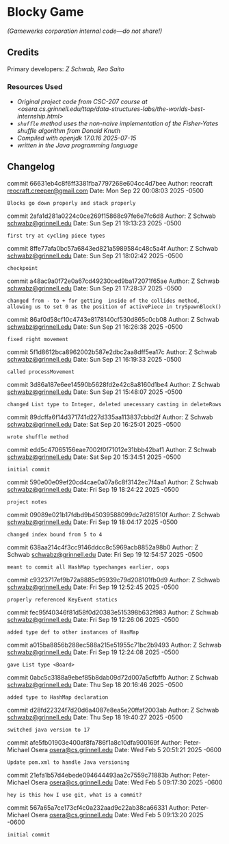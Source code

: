 # Blocky Game

_(Gamewerks corporation internal code—do not share!)_

## Credits

Primary developers: _Z Schwab, Reo Saito_

### Resources Used

+ _Original project code from CSC-207 course at <osera.cs.grinnell.edu/ttap/data-structures-labs/the-worlds-best-internship.html>_
+ _`shuffle` method uses the non-naive implementation of the Fisher-Yates shuffle algorithm from Donald Knuth_
+ _Compiled with openjdk 17.0.16 2025-07-15_
+ _written in the Java programming language_

## Changelog

commit 66631eb4c8f6ff3381fba7797268e604cc4d7bee
Author: reocraft <reocraft.creeper@gmail.com>
Date:   Mon Sep 22 00:08:03 2025 -0500

    Blocks go down properly and stack properly

commit 2afa1d281a0224c0ce269f15868c97fe6e7fc6d8
Author: Z Schwab <schwabz@grinnell.edu>
Date:   Sun Sep 21 19:13:23 2025 -0500

    first try at cycling piece types

commit 8ffe77afa0bc57a6843ed821a5989584c48c5a4f
Author: Z Schwab <schwabz@grinnell.edu>
Date:   Sun Sep 21 18:02:42 2025 -0500

    checkpoint

commit a48ac9a0f72e0a67cd49230ced9ba172071f65ae
Author: Z Schwab <schwabz@grinnell.edu>
Date:   Sun Sep 21 17:28:37 2025 -0500

    changed from - to + for getting  inside of the collides method, allowing us to set 0 as the position of activePiece in trySpawnBlock()

commit 86af0d58cf10c4743e8178140cf530d865c0cb08
Author: Z Schwab <schwabz@grinnell.edu>
Date:   Sun Sep 21 16:26:38 2025 -0500

    fixed right movement

commit 5f1d8612bca8962002b587e2dbc2aa8dff5ea17c
Author: Z Schwab <schwabz@grinnell.edu>
Date:   Sun Sep 21 16:19:33 2025 -0500

    called processMovement

commit 3d86a187e6ee14590b5628fd2e42c8a8160d1be4
Author: Z Schwab <schwabz@grinnell.edu>
Date:   Sun Sep 21 15:48:07 2025 -0500

    changed List type to Integer, deleted unecessary casting in deleteRows

commit 89dcffa6f14d371741d227d335aa113837cbbd2f
Author: Z Schwab <schwabz@grinnell.edu>
Date:   Sat Sep 20 16:25:01 2025 -0500

    wrote shuffle method

commit edd5c47065156eae7002f0f71012e31bbb42baf1
Author: Z Schwab <schwabz@grinnell.edu>
Date:   Sat Sep 20 15:34:51 2025 -0500

    initial commit

commit 590e00e09ef20cd4cae0a07a6c8f3142ec7f4aa1
Author: Z Schwab <schwabz@grinnell.edu>
Date:   Fri Sep 19 18:24:22 2025 -0500

    project notes

commit 09089e021b17fdbd9b45039588099dc7d281510f
Author: Z Schwab <schwabz@grinnell.edu>
Date:   Fri Sep 19 18:04:17 2025 -0500

    changed index bound from 5 to 4

commit 638aa214c4f3cc9146ddcc8c5969acb8852a98b0
Author: Z Schwab <schwabz@grinnell.edu>
Date:   Fri Sep 19 12:54:57 2025 -0500

    meant to commit all HashMap typechanges earlier, oops

commit c9323717ef9b72a8885c95939c79d208101fb0d9
Author: Z Schwab <schwabz@grinnell.edu>
Date:   Fri Sep 19 12:52:45 2025 -0500

    properly referenced KeyEvent statics

commit fec95f40346f81d58f0d20383e515398b632f983
Author: Z Schwab <schwabz@grinnell.edu>
Date:   Fri Sep 19 12:26:06 2025 -0500

    added type def to other instances of HasMap

commit a015ba8856b288ec588a215e51955c71bc2b9493
Author: Z Schwab <schwabz@grinnell.edu>
Date:   Fri Sep 19 12:24:08 2025 -0500

    gave List type <Board>

commit 0abc5c3188a9ebef85b8dab09d72d007a5cfbffb
Author: Z Schwab <schwabz@grinnell.edu>
Date:   Thu Sep 18 20:16:46 2025 -0500

    added type to HashMap declaration

commit d28fd22324f7d20d6a4087e8ea5e20ffaf2003ab
Author: Z Schwab <schwabz@grinnell.edu>
Date:   Thu Sep 18 19:40:27 2025 -0500

    switched java version to 17

commit afe5fb01903e400af8fa786f1a8c10dfa900169f
Author: Peter-Michael Osera <osera@cs.grinnell.edu>
Date:   Wed Feb 5 20:51:21 2025 -0600

    Update pom.xml to handle Java versioning

commit 21efa1b57d4ebede094644493aa2c7559c71883b
Author: Peter-Michael Osera <osera@cs.grinnell.edu>
Date:   Wed Feb 5 09:17:30 2025 -0600

    hey is this how I use git, what is a commit?

commit 567a65a7ce173cf4c0a232aad9c22ab38ca66331
Author: Peter-Michael Osera <osera@cs.grinnell.edu>
Date:   Wed Feb 5 09:13:20 2025 -0600

    initial commit

